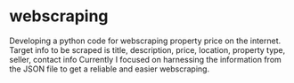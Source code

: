 # webscraping
Developing a python code for webscraping property price on the internet. Target info to be scraped is title, description, price, location, property type, seller, contact info
Currently I focused on harnessing the information from the JSON file to get a reliable and easier webscraping.
